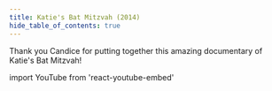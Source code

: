 ```yaml
---
title: Katie's Bat Mitzvah (2014)
hide_table_of_contents: true
---
```


Thank you Candice for putting together this amazing documentary of Katie's Bat Mitzvah!

import YouTube from 'react-youtube-embed'

<YouTube id="TQgiwx6cTlw"/>

